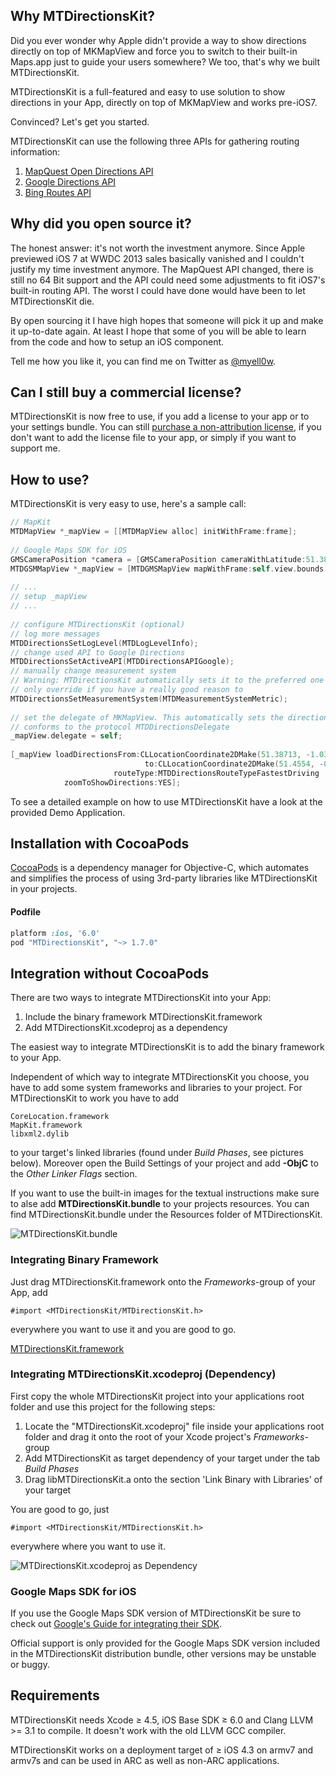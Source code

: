 ## Why MTDirectionsKit?

Did you ever wonder why Apple didn't provide a way to show directions directly on top of MKMapView and force you to switch
to their built-in Maps.app just to guide your users somewhere? We too, that's why we built MTDirectionsKit.

MTDirectionsKit is a full-featured and easy to use solution to show directions in your App, directly on top of MKMapView and
works pre-iOS7.

Convinced? Let's get you started.

MTDirectionsKit can use the following three APIs for gathering routing information:

1. [MapQuest Open Directions API](http://open.mapquestapi.com/directions/)
2. [Google Directions API](https://developers.google.com/maps/documentation/directions/)
3. [Bing Routes API](http://msdn.microsoft.com/en-us/library/ff701705)

## Why did you open source it?

The honest answer: it's not worth the investment anymore. Since Apple previewed iOS 7 at WWDC 2013 sales basically vanished and I 
couldn't justify my time investment anymore. The MapQuest API changed, there is still no 64 Bit support and the API could need some
adjustments to fit iOS7's built-in routing API. The worst I could have done would have been to let MTDirectionsKit die. 

By open sourcing it I have high hopes that someone will pick it up and make it up-to-date again. At least I hope that some of you
will be able to learn from the code and how to setup an iOS component.

Tell me how you like it, you can find me on Twitter as [@myell0w](https://twitter.com/myell0w).

## Can I still buy a commercial license?

MTDirectionsKit is now free to use, if you add a license to your app or to your settings bundle. You can still [purchase
a non-attribution license](http://sites.fastspring.com/mtdirectionskit/product/mtdirectionskit), if you don't want to add the license file to your app, or simply if you want to support me.


## How to use?

MTDirectionsKit is very easy to use, here's a sample call:

```objective-c
// MapKit
MTDMapView *_mapView = [[MTDMapView alloc] initWithFrame:frame];
 
// Google Maps SDK for iOS
GMSCameraPosition *camera = [GMSCameraPosition cameraWithLatitude:51.3871 zoom:6];
MTDGSMMapView *_mapView = [MTDGMSMapView mapWithFrame:self.view.bounds camera:camera];
    
// ...
// setup _mapView
// ...
    
// configure MTDirectionsKit (optional)
// log more messages
MTDDirectionsSetLogLevel(MTDLogLevelInfo);
// change used API to Google Directions
MTDDirectionsSetActiveAPI(MTDDirectionsAPIGoogle);
// manually change measurement system 
// Warning: MTDirectionsKit automatically sets it to the preferred one of the user's device,
// only override if you have a really good reason to
MTDDirectionsSetMeasurementSystem(MTDMeasurementSystemMetric);
    
// set the delegate of MKMapView. This automatically sets the directionsDelegate, if self
// conforms to the protocol MTDDirectionsDelegate
_mapView.delegate = self;
    
[_mapView loadDirectionsFrom:CLLocationCoordinate2DMake(51.38713, -1.0316)
                              to:CLLocationCoordinate2DMake(51.4554, -0.9742)
                       routeType:MTDDirectionsRouteTypeFastestDriving
            zoomToShowDirections:YES];
```      
To see a detailed example on how to use MTDirectionsKit have a look at the provided Demo Application.

## Installation with CocoaPods

[CocoaPods](http://cocoapods.org) is a dependency manager for Objective-C, which automates and simplifies the process of using 3rd-party libraries like MTDirectionsKit in your projects. 

#### Podfile

```ruby
platform :ios, '6.0'
pod "MTDirectionsKit", "~> 1.7.0"
```

## Integration without CocoaPods

There are two ways to integrate MTDirectionsKit into your App: 

 1. Include the binary framework MTDirectionsKit.framework
 2. Add MTDirectionsKit.xcodeproj as a dependency

The easiest way to integrate MTDirectionsKit is to add the binary framework to your App. 

Independent of which way to integrate MTDirectionsKit you choose, you have to add some system frameworks and libraries to your project. 
For MTDirectionsKit to work you have to add 

    CoreLocation.framework
    MapKit.framework
    libxml2.dylib

to your target's linked libraries (found under *Build Phases*, see pictures below). 
Moreover open the Build Settings of your project and add **-ObjC** to the *Other Linker Flags* section.

If you want to use the built-in images for the textual instructions make sure to alse add **MTDirectionsKit.bundle** to your projects resources. 
You can find MTDirectionsKit.bundle under the Resources folder of MTDirectionsKit.

![MTDirectionsKit.bundle](http://f.cl.ly/items/0o1D0n1W050603373j1z/MTDirectionsKit_bundle.png "Bundle")

### Integrating Binary Framework

Just drag MTDirectionsKit.framework onto the *Frameworks*-group of your App, add

    #import <MTDirectionsKit/MTDirectionsKit.h>

everywhere you want to use it and you are good to go.

[MTDirectionsKit.framework](http://f.cl.ly/items/3x0F1L400f3r1T142p14/MTDirectionsKit_Framework.png)

### Integrating MTDirectionsKit.xcodeproj (Dependency)

First copy the whole MTDirectionsKit project into your applications root folder and use this project for the following steps:

1. Locate the "MTDirectionsKit.xcodeproj" file inside your applications root folder and drag it onto the root of your Xcode project's *Frameworks*-group
2. Add MTDirectionsKit as target dependency of your target under the tab *Build Phases*
3. Drag libMTDirectionsKit.a onto the section 'Link Binary with Libraries' of your target

You are good to go, just 

    #import <MTDirectionsKit/MTDirectionsKit.h>

everywhere where you want to use it.

![MTDirectionsKit.xcodeproj as Dependency](http://f.cl.ly/items/3D40042w200D0a3u0h0R/MTDirectionsKit_Dependency.png "Dependency")

### Google Maps SDK for iOS
If you use the Google Maps SDK version of MTDirectionsKit be sure to check out 
[Google's Guide for integrating their SDK](https://developers.google.com/maps/documentation/ios/start).

Official support is only provided for the Google Maps SDK version included in the MTDirectionsKit distribution bundle, 
other versions may be unstable or buggy.

## Requirements

MTDirectionsKit needs Xcode ≥ 4.5, iOS Base SDK ≥ 6.0 and Clang LLVM >= 3.1 to compile. It doesn't work with the old LLVM GCC compiler.

MTDirectionsKit works on a deployment target of ≥ iOS 4.3 on armv7 and armv7s and can be used in ARC as well as non-ARC applications.
